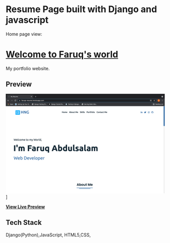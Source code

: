 # Resume Page built with Django and javascript


Home page view:  

# [Welcome to Faruq's world](https://faruqs-resume.herokuapp.com/)

My portfolio website.

## Preview

<img src="./static/img/Home.png">]


**[View Live Preview](https://faruqs-resume.herokuapp.com)**



## Tech Stack

Django(Python),JavaScript, HTML5,CSS, 


